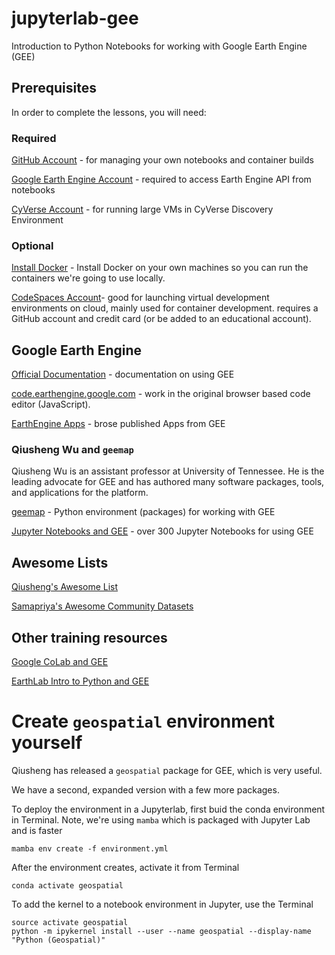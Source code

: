# jupyterlab-gee

Introduction to Python Notebooks for working with Google Earth Engine (GEE)

## Prerequisites

In order to complete the lessons, you will need:

### Required

[GitHub Account](https://github.com) - for managing your own notebooks and container builds

[Google Earth Engine Account](https://signup.earthengine.google.com/#!/) - required to access Earth Engine API from notebooks

[CyVerse Account](https://user.cyverse.org) - for running large VMs in CyVerse Discovery Environment

### Optional

[Install Docker](https://docs.docker.com/get-docker/) - Install Docker on your own machines so you can run the containers we're going to use locally.

[CodeSpaces Account](https://docs.github.com/en/codespaces)- good for launching virtual development environments on cloud, mainly used for container development. requires a GitHub account and credit card (or be added to an educational account).

## Google Earth Engine 

[Official Documentation](https://developers.google.com/earth-engine) - documentation on using GEE

[code.earthengine.google.com](https://code.earthengine.google.com/) - work in the original browser based code editor (JavaScript). 

[EarthEngine Apps](https://www.earthengine.app/) - brose published Apps from GEE

### Qiusheng Wu and `geemap`

Qiusheng Wu is an assistant professor at University of Tennessee. He is the leading advocate for GEE and has authored many software packages, tools, and applications for the platform.

[geemap](https://geemap.org/) - Python environment (packages) for working with GEE

[Jupyter Notebooks and GEE](https://github.com/giswqs/earthengine-py-notebooks) - over 300 Jupyter Notebooks for using GEE

## Awesome Lists

[Qiusheng's Awesome List](https://awesome.geemap.org/)

[Samapriya's Awesome Community Datasets](https://samapriya.github.io/awesome-gee-community-datasets/)

## Other training resources

[Google CoLab and GEE](https://colab.research.google.com/github/csaybar/EEwPython/blob/dev/1_Introduction.ipynb) 

[EarthLab Intro to Python and GEE](https://earthlab.colorado.edu/introduction-google-earth-engine-python-api)

# Create `geospatial` environment yourself

Qiusheng has released a `geospatial` package for GEE, which is very useful.

We have a second, expanded version with a few more packages.

To deploy the environment in a Jupyterlab, first buid the conda environment in Terminal. Note, we're using `mamba` which is packaged with Jupyter Lab and is faster

```{bash}
mamba env create -f environment.yml
```

After the environment creates, activate it from Terminal

```{bash}
conda activate geospatial
```

To add the kernel to a notebook environment in Jupyter, use the Terminal

```{bash}
source activate geospatial
python -m ipykernel install --user --name geospatial --display-name "Python (Geospatial)"
```
